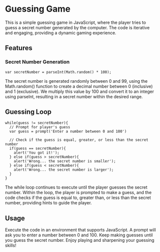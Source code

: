 # Guessing Game
This is a simple guessing game in JavaScript, where the player tries to guess a secret number generated by the computer. The code is iterative and engaging, providing a dynamic gaming experience.

## Features
### Secret Number Generation
```
var secretNumber = parseInt(Math.random() * 100);
```
The secret number is generated randomly between 0 and 99, using the Math.random() function to create a decimal number between 0 (inclusive) and 1 (exclusive). We multiply this value by 100 and convert it to an integer using parseInt, resulting in a secret number within the desired range.

## Guessing Loop
```
while(guess != secretNumber){
  // Prompt for player's guess
  var guess = prompt('Enter a number between 0 and 100')

  // Check if the guess is equal, greater, or less than the secret number
  if(guess == secretNumber){
    alert('You got it!');
  } else if(guess > secretNumber){
    alert('Wrong... the secret number is smaller');
  } else if(guess < secretNumber){
    alert('Wrong... the secret number is larger');
  }
}
```
The while loop continues to execute until the player guesses the secret number. Within the loop, the player is prompted to make a guess, and the code checks if the guess is equal to, greater than, or less than the secret number, providing hints to guide the player.

## Usage
Execute the code in an environment that supports JavaScript.
A prompt will ask you to enter a number between 0 and 100.
Keep making guesses until you guess the secret number.
Enjoy playing and sharpening your guessing skills!
